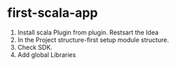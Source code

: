 # first-scala-app
1. Install scala Plugin from plugin. Restsart the Idea
2. In the Project structure-first setup module structure.
3. Check SDK.
4. Add global Libraries